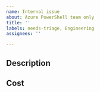 ```yaml
---
name: Internal issue
about: Azure PowerShell team only
title: ''
labels: needs-triage, Engineering
assignees: ''

---
```


## Description

## Cost
